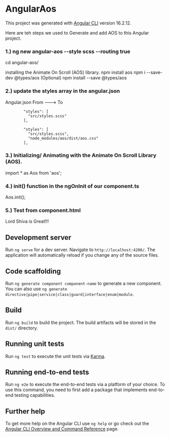 # AngularAos

This project was generated with [Angular CLI](https://github.com/angular/angular-cli) version 16.2.12.

Here are teh steps we used to Generate and add AOS to this Angular project.

### 1.)  ng new angular-aos --style scss --routing true
cd angular-aos/

installing the Animate On Scroll (AOS) library.
npm install aos
npm i --save-dev @types/aos
(Optional) npm install --save @types/aos


### 2.) update the styles array in the angular.json
Angular.json From ---> To

            "styles": [
              "src/styles.scss"
            ],

            "styles": [
              "src/styles.scss",
              "node_modules/aos/dist/aos.css"
            ],

### 3.) Initializing/ Animating with the Animate On Scroll Library (AOS).
import * as Aos from 'aos';

### 4.) init() function in the ngOnInit of our component.ts
Aos.init();

### 5.) Test from component.html

<div data-aos="fade-up" data-aos-duration="3000">
  Lord Shiva is Great!!!
</div>




## Development server

Run `ng serve` for a dev server. Navigate to `http://localhost:4200/`. The application will automatically reload if you change any of the source files.

## Code scaffolding

Run `ng generate component component-name` to generate a new component. You can also use `ng generate directive|pipe|service|class|guard|interface|enum|module`.

## Build

Run `ng build` to build the project. The build artifacts will be stored in the `dist/` directory.

## Running unit tests

Run `ng test` to execute the unit tests via [Karma](https://karma-runner.github.io).

## Running end-to-end tests

Run `ng e2e` to execute the end-to-end tests via a platform of your choice. To use this command, you need to first add a package that implements end-to-end testing capabilities.

## Further help

To get more help on the Angular CLI use `ng help` or go check out the [Angular CLI Overview and Command Reference](https://angular.io/cli) page.

